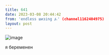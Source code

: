 ```yaml
---
title: 641
date: 2023-03-08 20:44:42
from: 'endless шизing ⍼' (channel1162404975)
layout: post
---
```


![image](photos/photo_32@08-03-2023_20-44-42.jpg)

я беременен
